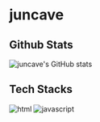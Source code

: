 # juncave

## Github Stats
![juncave's GitHub stats](https://github-readme-stats.vercel.app/api?username=juncave)

## Tech Stacks
![html](https://img.shields.io/badge/HTML5-E34F26?style=for-the-badge&logo=html5&logoColor=white)
![javascript](https://img.shields.io/badge/JavaScript-323330?style=for-the-badge&logo=javascript&logoColor=F7DF1E)
